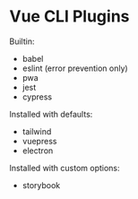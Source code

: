 # Vue CLI Plugins

Builtin:
- babel
- eslint (error prevention only)
- pwa
- jest
- cypress

Installed with defaults:
- tailwind
- vuepress
- electron

Installed with custom options:
- storybook
